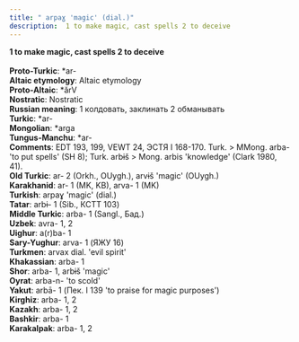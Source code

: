```yaml
---
title: " arpaɣ 'magic' (dial.)"
description:  1 to make magic, cast spells 2 to deceive
---
```

<p data-pagefind-weight="0.5">
<strong> 1 to make magic, cast spells 2 to deceive</strong><br><br>
<strong>Proto-Turkic</strong>:  *ar-<br>
<strong>Altaic etymology</strong>:  Altaic etymology<br>
<strong> Proto-Altaic</strong>:  *ărV<br>
<strong>Nostratic</strong>:  Nostratic<br>
<strong>Russian meaning</strong>:  1 колдовать, заклинать 2 обманывать<br>
<strong>Turkic</strong>:  *ar-<br>
<strong>Mongolian</strong>:  *arga<br>
<strong>Tungus-Manchu</strong>:  *ar-<br>
<strong>Comments</strong>:  EDT 193, 199, VEWT 24, ЭСТЯ I 168-170. Turk. > MMong. arba- 'to put spells' (SH 8); Turk. arbɨš > Mong. arbis 'knowledge' (Clark 1980, 41).<br>
<strong>Old Turkic</strong>:  ar- 2 (Orkh., OUygh.), arvɨš 'magic' (OUygh.)<br>
<strong>Karakhanid</strong>:  ar- 1 (MK, KB), arva- 1 (MK)<br>
<strong>Turkish</strong>:  arpaɣ 'magic' (dial.)<br>
<strong>Tatar</strong>:  arbɨ- 1 (Sib., КСТТ 103)<br>
<strong>Middle Turkic</strong>:  arba- 1 (Sangl., Бад.)<br>
<strong>Uzbek</strong>:  avra- 1, 2<br>
<strong>Uighur</strong>:  a(r)ba- 1<br>
<strong>Sary-Yughur</strong>:  arva- 1 (ЯЖУ 16)<br>
<strong>Turkmen</strong>:  arvax dial. 'evil spirit'<br>
<strong>Khakassian</strong>:  arba- 1<br>
<strong>Shor</strong>:  arba- 1, arbɨš 'magic'<br>
<strong>Oyrat</strong>:  arba-n- 'to scold'<br>
<strong>Yakut</strong>:  arbā- 1 (Пек. I 139 'to praise for magic purposes')<br>
<strong>Kirghiz</strong>:  arba- 1, 2<br>
<strong>Kazakh</strong>:  arba- 1, 2<br>
<strong>Bashkir</strong>:  arba- 1<br>
<strong>Karakalpak</strong>:  arba- 1, 2<br>

</p>
